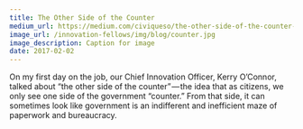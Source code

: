 ```yaml
---
title: The Other Side of the Counter
medium_url: https://medium.com/civiqueso/the-other-side-of-the-counter-d774f64eb74f
image_url: /innovation-fellows/img/blog/counter.jpg
image_description: Caption for image
date: 2017-02-02
---
```


On my first day on the job, our Chief Innovation Officer, Kerry O’Connor, talked about “the other side of the counter” — the idea that as citizens, we only see one side of the government “counter.” From that side, it can sometimes look like government is an indifferent and inefficient maze of paperwork and bureaucracy.
